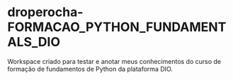 # droperocha-FORMACAO_PYTHON_FUNDAMENTALS_DIO
Workspace criado para testar e anotar meus conhecimentos do curso de formação de fundamentos de Python da plataforma DIO.
